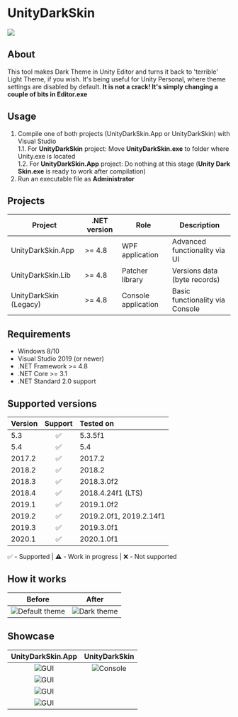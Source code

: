 # UnityDarkSkin

![](src/UnityDarkSkin/Icon.ico)

## About

This tool makes Dark Theme in Unity Editor and turns it back to 'terrible' Light Theme, if you wish. It's being useful for Unity Personal, where theme settings are disabled by default. **It is not a crack! It's simply changing a couple of bits in Editor.exe**

## Usage

1. Compile one of both projects (UnityDarkSkin.App or UnityDarkSkin) with Visual Studio<br>
1.1. For **UnityDarkSkin** project: Move **UnityDarkSkin.exe** to folder where Unity.exe is located<br>
1.2. For **UnityDarkSkin.App** project: Do nothing at this stage (**Unity Dark Skin.exe** is ready to work after compilation)<br>
2. Run an executable file as **Administrator**<br>

## Projects

| Project                | .NET version    | Role               |  Description                     |
| --- | --- | --- | --- |
| UnityDarkSkin.App      | >= 4.8          | WPF application    | Advanced functionality via UI    |
| UnityDarkSkin.Lib      | >= 4.8          | Patcher library    | Versions data (byte records)     |
| UnityDarkSkin (Legacy) | >= 4.8          | Console application| Basic functionality via Console  |

## Requirements

* Windows 8/10
* Visual Studio 2019 (or newer)
* .NET Framework >= 4.8
* .NET Core >= 3.1
* .NET Standard 2.0 support

## Supported versions

| Version | Support | Tested on |
| :--- | :---: | :--- |
| 5.3    | ✅ | 5.3.5f1    |
| 5.4    | ✅ | 5.4        |
| 2017.2 | ✅ | 2017.2     |
| 2018.2 | ✅ | 2018.2     |
| 2018.3 | ✅ | 2018.3.0f2 |
| 2018.4 | ✅ | 2018.4.24f1 (LTS) |
| 2019.1 | ✅ | 2019.1.0f2 |
| 2019.2 | ✅ | 2019.2.0f1, 2019.2.14f1 |
| 2019.3 | ✅ | 2019.3.0f1 |
| 2020.1 | ✅ | 2020.1.0f1 |

✅ - Supported | ⚠️ - Work in progress | ❌ - Not supported

## How it works

| Before | After |
| :---: | :---: |
| ![Default theme](Media/LightSkin.jpg) | ![Dark theme](Media/DarkSkin.jpg) |

## Showcase

| UnityDarkSkin.App | UnityDarkSkin |
| :---: | :---: |
| ![GUI](Media/gui_1.png) | ![Console](Media/console.png) |
| ![GUI](Media/gui_2.png) |  |
| ![GUI](Media/gui_3.png) |  |
| ![GUI](Media/gui_4.png) |  |



